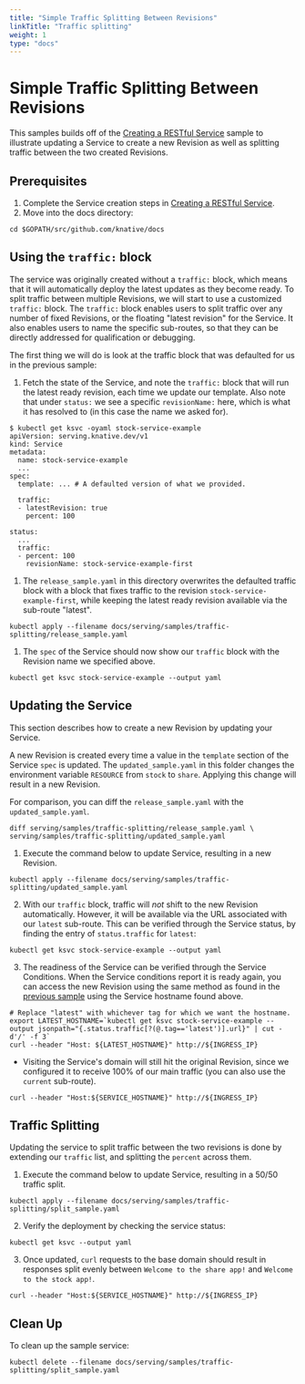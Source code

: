 ```yaml
---
title: "Simple Traffic Splitting Between Revisions"
linkTitle: "Traffic splitting"
weight: 1
type: "docs"
---
```


# Simple Traffic Splitting Between Revisions

This samples builds off of the [Creating a RESTful Service](../rest-api-go)
sample to illustrate updating a Service to create a new Revision as well as
splitting traffic between the two created Revisions.

## Prerequisites

1. Complete the Service creation steps in
   [Creating a RESTful Service](../rest-api-go).
1. Move into the docs directory:

```shell
cd $GOPATH/src/github.com/knative/docs
```

## Using the `traffic:` block

The service was originally created without a `traffic:` block, which means that
it will automatically deploy the latest updates as they become ready. To split
traffic between multiple Revisions, we will start to use a customized `traffic:`
block. The `traffic:` block enables users to split traffic over any number of
fixed Revisions, or the floating "latest revision" for the Service. It also
enables users to name the specific sub-routes, so that they can be directly
addressed for qualification or debugging.

The first thing we will do is look at the traffic block that was defaulted for
us in the previous sample:

1. Fetch the state of the Service, and note the `traffic:` block that will run
   the latest ready revision, each time we update our template. Also note that
   under `status:` we see a specific `revisionName:` here, which is what it has
   resolved to (in this case the name we asked for).

```shell
$ kubectl get ksvc -oyaml stock-service-example
apiVersion: serving.knative.dev/v1
kind: Service
metadata:
  name: stock-service-example
  ...
spec:
  template: ... # A defaulted version of what we provided.

  traffic:
  - latestRevision: true
    percent: 100

status:
  ...
  traffic:
  - percent: 100
    revisionName: stock-service-example-first
```

1. The `release_sample.yaml` in this directory overwrites the defaulted traffic
   block with a block that fixes traffic to the revision
   `stock-service-example-first`, while keeping the latest ready revision
   available via the sub-route "latest".

```shell
kubectl apply --filename docs/serving/samples/traffic-splitting/release_sample.yaml
```

1. The `spec` of the Service should now show our `traffic` block with the
   Revision name we specified above.

```shell
kubectl get ksvc stock-service-example --output yaml
```

## Updating the Service

This section describes how to create a new Revision by updating your Service.

A new Revision is created every time a value in the `template` section of the
Service `spec` is updated. The `updated_sample.yaml` in this folder changes the
environment variable `RESOURCE` from `stock` to `share`. Applying this change
will result in a new Revision.

For comparison, you can diff the `release_sample.yaml` with the
`updated_sample.yaml`.

```shell
diff serving/samples/traffic-splitting/release_sample.yaml \
serving/samples/traffic-splitting/updated_sample.yaml
```

1.  Execute the command below to update Service, resulting in a new Revision.

```shell
kubectl apply --filename docs/serving/samples/traffic-splitting/updated_sample.yaml
```

2. With our `traffic` block, traffic will _not_ shift to the new Revision
   automatically. However, it will be available via the URL associated with our
   `latest` sub-route. This can be verified through the Service status, by
   finding the entry of `status.traffic` for `latest`:

```shell
kubectl get ksvc stock-service-example --output yaml
```

3. The readiness of the Service can be verified through the Service Conditions.
   When the Service conditions report it is ready again, you can access the new
   Revision using the same method as found in the
   [previous sample](../rest-api-go/README.md#access-the-service) using the
   Service hostname found above.

```shell
# Replace "latest" with whichever tag for which we want the hostname.
export LATEST_HOSTNAME=`kubectl get ksvc stock-service-example --output jsonpath="{.status.traffic[?(@.tag=='latest')].url}" | cut -d'/' -f 3`
curl --header "Host: ${LATEST_HOSTNAME}" http://${INGRESS_IP}
```

- Visiting the Service's domain will still hit the original Revision, since we
  configured it to receive 100% of our main traffic (you can also use the
  `current` sub-route).

```shell
curl --header "Host:${SERVICE_HOSTNAME}" http://${INGRESS_IP}
```

## Traffic Splitting

Updating the service to split traffic between the two revisions is done by
extending our `traffic` list, and splitting the `percent` across them.

1.  Execute the command below to update Service, resulting in a 50/50 traffic
    split.

```shell
kubectl apply --filename docs/serving/samples/traffic-splitting/split_sample.yaml
```

2. Verify the deployment by checking the service status:

```shell
kubectl get ksvc --output yaml
```

3. Once updated, `curl` requests to the base domain should result in responses
   split evenly between `Welcome to the share app!` and
   `Welcome to the stock app!`.

```shell
curl --header "Host:${SERVICE_HOSTNAME}" http://${INGRESS_IP}
```

## Clean Up

To clean up the sample service:

```shell
kubectl delete --filename docs/serving/samples/traffic-splitting/split_sample.yaml
```
